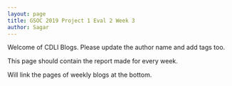 ```yaml
---
layout: page
title: GSOC 2019 Project 1 Eval 2 Week 3
author: Sagar
---
```

Welcome of CDLI Blogs.
Please update the author name and add tags too. 

This page should contain the report made for every week.

Will link the pages of weekly blogs at the bottom.